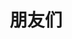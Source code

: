 ---
title: 朋友们
slug: "links"
links:
  - title: 黑墨水鱼
    description: 水族馆
    website: https://aquarium39.moe/
    image: https://aquarium39.moe/images/green_hu4628925870865328845.webp
  - title: Kirin
    description: Kirin's Backspace
    website: https://9baka.moe/zh/
    image: https://9baka.moe/images/avatar.jpg
  - title: Isoheptane
    description: 工程师猫娘
    website: https://blog.cascade.moe/
    image: https://blog.cascade.moe/images/avatar.webp
  - title: Harkerbest
    description: Try your best,do your best
    website: https://www.harkerbest.cn/
  - title: Hao_Tian的折腾日志
    description: 一个兼具日常向和技术向的小站
    website: https://www.haotian22.top/
    image: https://www.haotian22.top/img/head.jpg
  - title: LZC.app
    description: LZC.app's Blog
    website: https://blog.lzc.app/
    image: https://www.lzc.app/assets/images/my-avatar.png
  - title: ECWUUUUU
    description: ECWU's Notebook
    website: https://ecwuuuuu.com/
    image: https://avatars.githubusercontent.com/u/21114722?v=4
  - title: WallBreakerNO4
    description: 你怎么知道我今天吃了三把鸡，上了一千多分
    website: https://blog.wall-breaker-no4.xyz/
    image: https://image.wall-breaker-no4.xyz/WallBreakerNO4-1024px.png
  - title: 凛娴的小屋
    website: https://chrdsite.rinchord.studio/
    description: 于浩渺星河中，守护一隅温存
    image: rinchord.jpg
  - title: zlicdt
    description: なに？？
    website: https://zlicdt.github.io
    image: https://zlicdt.github.io/img/avatar.png
  - title: 特倫蘇的日與夜
    website: https://blog.cklau.cc/
    image: https://32cf906.webp.li/2024/08/GHMGBA.jpg
  - title: Hello from Junde Yhi
    website: https://www.yhi.moe/
    description: This is Junde Yhi’s personal website.
    
#    image:   
menu:
    main: 
        weight: -50
        params:
            icon: link

comments: false
---